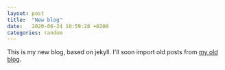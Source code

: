 ```yaml
---
layout: post
title:  "New blog"
date:   2020-06-24 10:59:28 +0200
categories: random
---
```

This is my new blog, based on jekyll. I'll soon import old posts from [my old blog](https://davidegessa.wordpress.com).